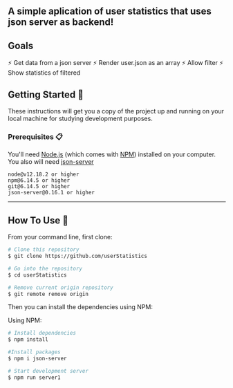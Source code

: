 ## A simple aplication of user statistics that uses json server as backend!

## Goals

⚡️ Get data from a json server
⚡️ Render user.json as an array
⚡️ Allow filter
⚡️ Show statistics of filtered

## Getting Started 🚀

These instructions will get you a copy of the project up and running on your local machine for studying development purposes. 

### Prerequisites 📋

You'll need [Node.js](https://nodejs.org/en/download/) (which comes with [NPM](http://npmjs.com)) installed on your computer. You also will need [json-server](https://www.npmjs.com/package/json-server)

```
node@v12.18.2 or higher
npm@6.14.5 or higher
git@6.14.5 or higher
json-server@0.16.1 or higher

```

---

## How To Use 🔧

From your command line, first clone:

```bash
# Clone this repository
$ git clone https://github.com/userStatistics

# Go into the repository
$ cd userStatistics

# Remove current origin repository
$ git remote remove origin
```

Then you can install the dependencies using NPM:

Using NPM:
```bash
# Install dependencies
$ npm install

#Install packages
$ npm i json-server

# Start development server
$ npm run server1
```
